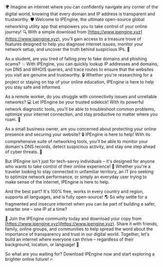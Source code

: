 🌍 Imagine an internet where you can confidently navigate any corner of the digital world, knowing that every domain and IP address is transparent and trustworthy. 🛡️ Welcome to IPEngine, the ultimate open-source global networking utility app that empowers you to take control of your online journey! 🔍 With a simple download from [https://www.ipengine.xyz](https://www.ipengine.xyz), you'll gain access to a treasure trove of features designed to help you diagnose internet issues, monitor your network setup, and uncover the truth behind suspicious IPs. 📡

As a student, are you tired of falling prey to fake domains and phishing scams? 💥 With IPEngine, you can quickly lookup IP addresses and domains, run DNS and WHOIS queries, and trace routes to ensure that the websites you visit are genuine and trustworthy. 🔒 Whether you're researching for a project or staying on top of your online education, IPEngine is here to help you stay safe and informed.

As a remote worker, do you struggle with connectivity issues and unreliable networks? 💻 Let IPEngine be your trusted sidekick! With its powerful network diagnostic tools, you'll be able to troubleshoot common problems, optimize your internet connection, and stay productive no matter where you roam. 🌟

As a small business owner, are you concerned about protecting your online presence and securing your website? 🔒 IPEngine is here to help! With its comprehensive suite of networking tools, you'll be able to monitor your domain's DNS records, detect suspicious activity, and stay one step ahead of cyber threats. 💪

But IPEngine isn't just for tech-savvy individuals – it's designed for anyone who wants to take control of their online experience! 🌈 Whether you're a traveler looking to stay connected in unfamiliar territory, an IT pro seeking to optimize network performance, or simply an everyday user trying to make sense of the internet, IPEngine is here to help.

And the best part? It's 100% free, works in every country and region, supports all languages, and is fully open-source! 🌎 So why settle for a fragmented and insecure internet when you can be part of building a safer, smarter one – one IP at a time?

🚀 Join the IPEngine community today and download your copy from [https://www.ipengine.xyz](https://www.ipengine.xyz). Share it with friends, family, online groups, and communities to help spread the word about the importance of transparency and trust in our digital world. Together, let's build an internet where everyone can thrive – regardless of their background, location, or language! 🌟

So what are you waiting for? Download IPEngine now and start exploring a brighter online future! 🔥